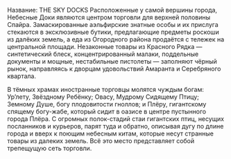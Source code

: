 Название: THE SKY DOCKS
Расположенные у самой вершины города, Небесные Доки являются центром торговли для верхней половины Спайра. Замаскированные аэльфирские знатные особы и их прислуга стекаются в эксклюзивные бутики, предлагающие предметы роскоши из далёких земель, а еда из Огородного района продаётся с тележек на центральной площади. Незаконные товары из Красного Рядка — синтетический блеск, концентрированный малаки, поддельные документы и мощные, нестабильные пистолеты — заполняют чёрный рынок, направляясь к дворцам удовольствий Амаранта и Серебряного квартала.

В тёмных храмах иностранные торговцы молятся чуждым богам: Ур’лету, Звёздному Ребёнку; Овасу, Мудрому Сидящему Птицу; Земному Душе, богу плодовитости гноллов; и Плёру, гигантскому спящему богу-жабе, который сидит в оазисе в центре пустынного города Плёра. С огромных полок-стадий стаи гигантских птиц, несущих посланников и курьеров, парят туда и обратно, описывая дугу по длине города и вверх к поющим небесным китам, которые несут странные товары из далеких земель. Всё это место представляет собой трепещущую сеть торговли.